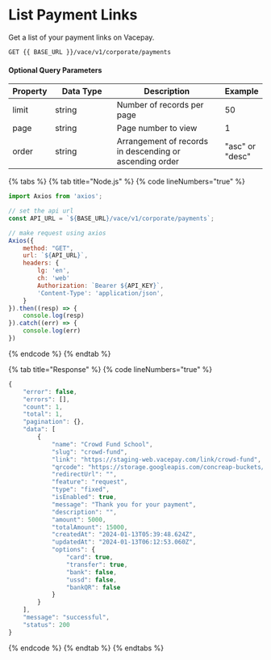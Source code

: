 # List Payment Links

Get a list of your payment links on Vacepay.&#x20;

```
GET {{ BASE_URL }}/vace/v1/corporate/payments
```

#### Optional Query Parameters

<table><thead><tr><th>Property</th><th width="158">Data Type</th><th width="279">Description</th><th>Example</th></tr></thead><tbody><tr><td>limit</td><td>string</td><td>Number of records per page</td><td>50</td></tr><tr><td>page</td><td>string</td><td>Page number to view</td><td>1</td></tr><tr><td>order</td><td>string</td><td>Arrangement of records in descending or ascending order</td><td>"asc" or "desc"</td></tr></tbody></table>

{% tabs %}
{% tab title="Node.js" %}
{% code lineNumbers="true" %}
```javascript
import Axios from 'axios';

// set the api url
const API_URL = `${BASE_URL}/vace/v1/corporate/payments`;

// make request using axios
Axios({
    method: "GET",
    url: `${API_URL}`,
    headers: {
        lg: 'en',
        ch: 'web'
        Authorization: `Bearer ${API_KEY}`,
        'Content-Type': 'application/json',
    }
}).then((resp) => {
    console.log(resp)
}).catch((err) => {
    console.log(err)
})
```
{% endcode %}
{% endtab %}

{% tab title="Response" %}
{% code lineNumbers="true" %}
```javascript
{
    "error": false,
    "errors": [],
    "count": 1,
    "total": 1,
    "pagination": {},
    "data": [
        {
            "name": "Crowd Fund School",
            "slug": "crowd-fund",
            "link": "https://staging-web.vacepay.com/link/crowd-fund",
            "qrcode": "https://storage.googleapis.com/concreap-buckets/qrcode-4ebc1b81",
            "redirectUrl": "",
            "feature": "request",
            "type": "fixed",
            "isEnabled": true,
            "message": "Thank you for your payment",
            "description": "",
            "amount": 5000,
            "totalAmount": 15000,
            "createdAt": "2024-01-13T05:39:48.624Z",
            "updatedAt": "2024-01-13T06:12:53.060Z",
            "options": {
                "card": true,
                "transfer": true,
                "bank": false,
                "ussd": false,
                "bankQR": false
            }
        }
    ],
    "message": "successful",
    "status": 200
}
```
{% endcode %}
{% endtab %}
{% endtabs %}
